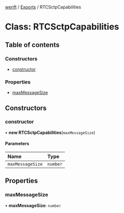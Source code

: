 [werift](../README.md) / [Exports](../modules.md) / RTCSctpCapabilities

# Class: RTCSctpCapabilities

## Table of contents

### Constructors

- [constructor](RTCSctpCapabilities.md#constructor)

### Properties

- [maxMessageSize](RTCSctpCapabilities.md#maxmessagesize)

## Constructors

### constructor

• **new RTCSctpCapabilities**(`maxMessageSize`)

#### Parameters

| Name | Type |
| :------ | :------ |
| `maxMessageSize` | `number` |

## Properties

### maxMessageSize

• **maxMessageSize**: `number`
